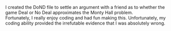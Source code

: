 I created the DoND file to settle an argument with a friend as to whether the game Deal or No Deal approximates the Monty Hall problem.  
Fortunately, I really enjoy coding and had fun making this. 
Unfortunately, my coding ability provided the irrefutable evidence that I was absolutely wrong. 

